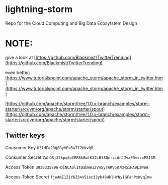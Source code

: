 # lightning-storm
Repo for the Cloud Computing and Big Data Ecosytstem Design

# NOTE:
give a look at [https://github.com/Blackmist/TwitterTrending](https://github.com/Blackmist/TwitterTrending)

even better: [https://www.tutorialspoint.com/apache_storm/apache_storm_in_twitter.htm](https://www.tutorialspoint.com/apache_storm/apache_storm_in_twitter.htm)

[https://github.com/apache/storm/tree/1.0.x-branch/examples/storm-starter/src/jvm/org/apache/storm/starter/spout](https://github.com/apache/storm/tree/1.0.x-branch/examples/storm-starter/src/jvm/org/apache/storm/starter/spout)


## Twitter keys

Consumer Key `HZldFa2RQ8ByVPa5wTl7UKvQR`

Consumer Secret `ZwhQSj37kpq6vCRRShBwfK32iB58QnrcidnJJvxF5vzzxPSISM`

Access Token `3936335896-DiNCA5l1tQabWe12V45yrARVG87bMGiHA9LzWBA`

Access Token Secret `fjeAmE1ZiY6Z34v5ioc32yh49HklHYNyIGFanPxWvqImw`
